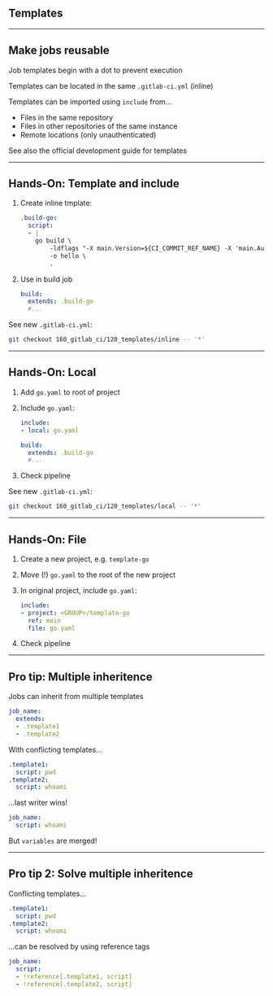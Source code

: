 <!-- .slide: id="gitlab_templates" class="vertical-center" -->

<i class="fa-duotone fa-book-sparkles fa-8x fa-duotone-colors" style="float: right; color: grey;"></i>

## Templates

---

## Make jobs reusable

Job templates begin with a dot to prevent execution

Templates can be located in the same `.gitlab-ci.yml` (inline)

Templates can be imported using `include` [](https://docs.gitlab.com/ee/ci/yaml/#include) from...

- Files in the same repository
- Files in other repositories of the same instance
- Remote locations (only unauthenticated)

See also the official development guide for templates [](https://docs.gitlab.com/ee/development/cicd/templates.html)

---

## Hands-On: Template and include [<i class="fa fa-comment-code"></i>](https://github.com/nicholasdille/container-slides/tree/160_gitlab_ci/120_templates/inline "120_templates/inline")

1. Create inline tmplate:

    ```yaml
    .build-go:
      script:
      - |
        go build \
            -ldflags "-X main.Version=${CI_COMMIT_REF_NAME} -X 'main.Author=${AUTHOR}'" \
            -o hello \
            .
    ```
    <!-- .element: style="width: 48em;" -->

1. Use in build job

    ```yaml
    build:
      extends: .build-go
      #...
    ```
    <!-- .element: style="width: 48em;" -->

See new `.gitlab-ci.yml`:

```bash
git checkout 160_gitlab_ci/120_templates/inline -- '*'
```

---

## Hands-On: Local [<i class="fa fa-comment-code"></i>](https://github.com/nicholasdille/container-slides/tree/160_gitlab_ci/120_templates/local "120_templates/local")

1. Add `go.yaml` to root of project
1. Include `go.yaml`:

    ```yaml
    include:
    - local: go.yaml

    build:
      extends: .build-go
      #...
    ```

1. Check pipeline

See new `.gitlab-ci.yml`:

```bash
git checkout 160_gitlab_ci/120_templates/local -- '*'
```

---

## Hands-On: File

1. Create a new project, e.g. `template-go`
1. Move (!) `go.yaml` to the root of the new project
1. In original project, include `go.yaml`:

    ```yaml
    include:
    - project: <GROUP>/template-go
      ref: main
      file: go.yaml
    ```

1. Check pipeline

---

## Pro tip: Multiple inheritence

Jobs can inherit from multiple templates

```yaml
job_name:
  extends:
  - .template1
  - .template2
```

With conflicting templates...

```yaml
.template1:
  script: pwd
.template2:
  script: whoami
```

...last writer wins!

```yaml
job_name:
  script: whoami
```

But `variables` are merged!

---

## Pro tip 2: Solve multiple inheritence

Conflicting templates...

```yaml
.template1:
  script: pwd
.template2:
  script: whoami
```

...can be resolved by using reference tags [](https://docs.gitlab.com/ee/ci/yaml/yaml_optimization.html#reference-tags)

```yaml
job_name:
  script:
  - !reference[.template1, script]
  - !reference[.template2, script]
```
